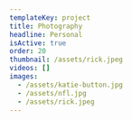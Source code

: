 ```yaml
---
templateKey: project
title: Photography
headline: Personal
isActive: true
order: 20
thumbnail: /assets/rick.jpeg
videos: []
images:
  - /assets/katie-button.jpg
  - /assets/nfl.jpg
  - /assets/rick.jpeg
---
```


